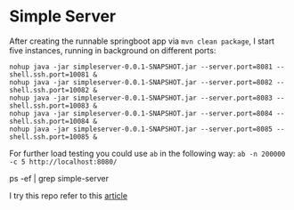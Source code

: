 # Simple Server


After creating the runnable springboot app via `mvn clean package`, I start five instances, running in background on different ports:

```
nohup java -jar simpleserver-0.0.1-SNAPSHOT.jar --server.port=8081 --shell.ssh.port=10081 &
nohup java -jar simpleserver-0.0.1-SNAPSHOT.jar --server.port=8082 --shell.ssh.port=10082 &
nohup java -jar simpleserver-0.0.1-SNAPSHOT.jar --server.port=8083 --shell.ssh.port=10083 &
nohup java -jar simpleserver-0.0.1-SNAPSHOT.jar --server.port=8084 --shell.ssh.port=10084 &
nohup java -jar simpleserver-0.0.1-SNAPSHOT.jar --server.port=8085 --shell.ssh.port=10085 &
```

For further load testing you could use `ab` in the following way: `ab -n 200000 -c 5 http://localhost:8080/`

ps -ef | grep simple-server

I try this repo refer to this [article](http://christoph-burmeister.eu/?p=2951)
